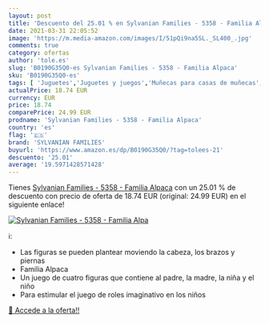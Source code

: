 ```yaml
---
layout: post
title: 'Descuento del 25.01 % en Sylvanian Families - 5358 - Familia Alpa'
date: 2021-03-31 22:05:52
image: 'https://m.media-amazon.com/images/I/51pQi9na5SL._SL400_.jpg'
comments: true
category: ofertas
author: 'tole.es'
slug: 'B0190G35Q0-es Sylvanian Families - 5358 - Familia Alpaca'
sku: 'B0190G35Q0-es'
tags: [ 'Juguetes','Juguetes y juegos','Muñecas para casas de muñecas','Muñecas y accesorios','families','sylvanian','sylvanian families', ]
actualPrice: 18.74 EUR
currency: EUR
price: 18.74
comparePrice: 24.99 EUR
prodname: 'Sylvanian Families - 5358 - Familia Alpaca'
country: 'es'
flag: '🇪🇸'
brand: 'SYLVANIAN FAMILIES'
buyurl: 'https://www.amazon.es/dp/B0190G35Q0/?tag=tolees-21'
descuento: '25.01'
average: '19.5971428571428'
---
```


Tienes [Sylvanian Families - 5358 - Familia Alpaca](https://www.amazon.es/dp/B0190G35Q0/?tag=tolees-21) con un 25.01 % de descuento con precio de oferta de 18.74 EUR (original: 24.99 EUR) en el siguiente enlace!

[![Sylvanian Families - 5358 - Familia Alpa](https://m.media-amazon.com/images/I/51pQi9na5SL._SL400_.jpg)](https://www.amazon.es/dp/B0190G35Q0/?tag=tolees-21)

ℹ️:

- Las figuras se pueden plantear moviendo la cabeza, los brazos y piernas
- Familia Alpaca
- Un juego de cuatro figuras que contiene al padre, la madre, la niña y el niño
- Para estimular el juego de roles imaginativo en los niños

[🛒 Accede a la oferta!!](https://www.amazon.es/dp/B0190G35Q0/?tag=tolees-21)
